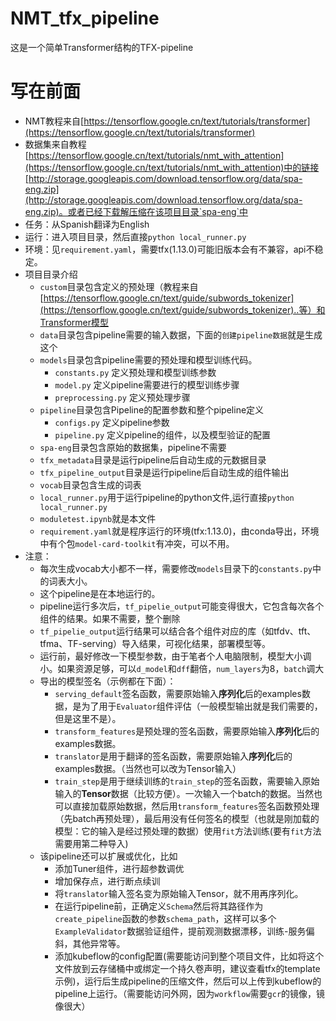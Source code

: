 # NMT_tfx_pipeline
这是一个简单Transformer结构的TFX-pipeline

# 写在前面

+ NMT教程来自[https://tensorflow.google.cn/text/tutorials/transformer](https://tensorflow.google.cn/text/tutorials/transformer)<br/>
+ 数据集来自教程[https://tensorflow.google.cn/text/tutorials/nmt_with_attention](https://tensorflow.google.cn/text/tutorials/nmt_with_attention)中的链接[http://storage.googleapis.com/download.tensorflow.org/data/spa-eng.zip](http://storage.googleapis.com/download.tensorflow.org/data/spa-eng.zip)。或者已经下载解压缩在该项目目录`spa-eng`中<br/>
+ 任务：从Spanish翻译为English<br/>
+ 运行：进入项目目录，然后直接`python local_runner.py`
+ 环境：见`requirement.yaml`，需要tfx(1.13.0)可能旧版本会有不兼容，api不稳定。
+ 项目目录介绍
    + `custom`目录包含定义的预处理（教程来自[https://tensorflow.google.cn/text/guide/subwords_tokenizer](https://tensorflow.google.cn/text/guide/subwords_tokenizer)..等）和Transformer模型
    + `data`目录包含pipeline需要的输入数据，下面的`创建pipeline数据`就是生成这个
    + `models`目录包含pipeline需要的预处理和模型训练代码。
        + `constants.py` 定义预处理和模型训练参数
        + `model.py` 定义pipeline需要进行的模型训练步骤
        + `preprocessing.py` 定义预处理步骤
    + `pipeline`目录包含Pipeline的配置参数和整个pipeline定义
        + `configs.py` 定义pipeline参数
        + `pipeline.py` 定义pipeline的组件，以及模型验证的配置
    + `spa-eng`目录包含原始的数据集，pipeline不需要
    + `tfx_metadata`目录是运行pipeline后自动生成的元数据目录
    + `tfx_pipeline_output`目录是运行pipeline后自动生成的组件输出
    + `vocab`目录包含生成的词表
    + `local_runner.py`用于运行pipeline的python文件,运行直接`python local_runner.py`
    + `moduletest.ipynb`就是本文件
    + `requirement.yaml`就是程序运行的环境(tfx:1.13.0)，由conda导出，环境中有个包`model-card-toolkit`有冲突，可以不用。
+ 注意：
    + 每次生成vocab大小都不一样，需要修改`models`目录下的`constants.py`中的词表大小。
    + 这个pipeline是在本地运行的。
    + pipeline运行多次后，`tf_pipelie_output`可能变得很大，它包含每次各个组件的结果。如果不需要，整个删除
    + `tf_pipelie_output`运行结果可以结合各个组件对应的库（如tfdv、tft、tfma、TF-serving）导入结果，可视化结果，部署模型等。
    + 运行前，最好修改一下模型参数，由于笔者个人电脑限制，模型大小调小。如果资源足够，可以`d_model`和`dff`翻倍，`num_layers`为8，`batch`调大
    + 导出的模型签名（示例都在下面）：
        + `serving_default`签名函数，需要原始输入**序列化**后的examples数据，是为了用于`Evaluator`组件评估（一般模型输出就是我们需要的，但是这里不是）。
        + `transform_features`是预处理的签名函数，需要原始输入**序列化**后的examples数据。
        + `translator`是用于翻译的签名函数，需要原始输入**序列化**后的examples数据。（当然也可以改为Tensor输入）
        + `train_step`是用于继续训练的`train_step`的签名函数，需要输入原始输入的**Tensor**数据（比较方便）。一次输入一个batch的数据。当然也可以直接加载原始数据，然后用`transform_features`签名函数预处理（先batch再预处理），最后用没有任何签名的模型（也就是刚加载的模型：它的输入是经过预处理的数据）使用`fit`方法训练(要有`fit`方法需要用第二种导入)
    + 该pipeline还可以扩展或优化，比如
        + 添加Tuner组件，进行超参数调优
        + 增加保存点，进行断点续训
        + 将`translator`输入签名变为原始输入Tensor，就不用再序列化。
        + 在运行pipeline前，正确定义`Schema`然后将其路径作为`create_pipeline`函数的参数`schema_path`，这样可以多个`ExampleValidator`数据验证组件，提前观测数据漂移，训练-服务偏斜，其他异常等。
        + 添加kubeflow的config配置(需要能访问到整个项目文件，比如将这个文件放到云存储桶中或绑定一个持久卷声明，建议查看tfx的template示例)，运行后生成pipeline的压缩文件，然后可以上传到kubeflow的pipeline上运行。（需要能访问外网，因为`workflow`需要`gcr`的镜像，镜像很大）
